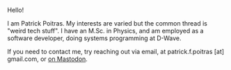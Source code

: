 Hello!

I am Patrick Poitras. My interests are varied but the common thread is "weird tech stuff". I have an M.Sc. in Physics, and am employed as a software developer, doing systems programming at D-Wave.

If you need to contact me, try reaching out via email, at patrick.f.poitras [at] gmail.com, or [on Mastodon](https://fosstodon.org/@pfpoitras).
